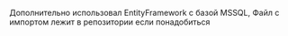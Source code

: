 Дополнительно использовал EntityFramework с базой MSSQL, Файл с импортом лежит в репозитории если понадобиться 

